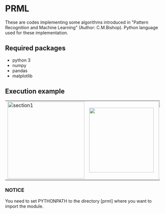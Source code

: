 # PRML
These are codes implementing some algorithms introduced in  "Pattern Recognition and Machine Learning" (Author: C.M.Bishop). Python language used for these implementation.
## Required packages
- python 3
- numpy
- pandas
- matplotlib
## Execution example
<table>
<tr>
<td><img src="https://user-images.githubusercontent.com/60212785/74105720-b1070080-4ba3-11ea-90b3-e56cb9769cf4.png" width="250px" title="section1"></td>
<td><img src="https://user-images.githubusercontent.com/60212785/74105786-41dddc00-4ba4-11ea-9c01-ebb161f89986.png" width="210px"></td>
<td><img src="https://user-images.githubusercontent.com/60212785/74105498-b6fbe200-4ba1-11ea-9b99-879ecac3d67c.png" width="250px"></td>
</tr>
</table>

### NOTICE
You need to set PYTHONPATH to the directory [prml] where you want to import the module.




